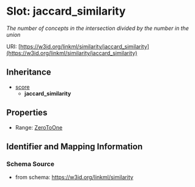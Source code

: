 # Slot: jaccard_similarity
_The number of concepts in the intersection divided by the number in the union_


URI: [https://w3id.org/linkml/similarity/jaccard_similarity](https://w3id.org/linkml/similarity/jaccard_similarity)




## Inheritance

* [score](score.md)
    * **jaccard_similarity**



## Properties

 * Range: [ZeroToOne](ZeroToOne.md)



## Identifier and Mapping Information







### Schema Source


* from schema: https://w3id.org/linkml/similarity



